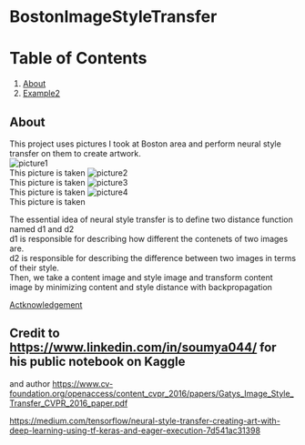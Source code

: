 # BostonImageStyleTransfer

# Table of Contents  
1. [About](#About)
2. [Example2](#example2)





## About
This project uses pictures I took at Boston area and perform neural style transfer on them to create artwork.\
![picture1](https://user-images.githubusercontent.com/84426364/148293521-3e1e39ea-fa7b-44e6-bda2-efbc4c001f26.jpg)\
This picture is taken
![picture2](https://user-images.githubusercontent.com/84426364/148293524-201915e0-29ab-4ce4-8f1d-898cd5886e59.jpg)\
This picture is taken
![picture3](https://user-images.githubusercontent.com/84426364/148293528-2e69791d-17c5-40da-8956-39cf70dbe5e3.jpg)\
This picture is taken
![picture4](https://user-images.githubusercontent.com/84426364/148293529-3b69dbbe-5001-4a8a-9600-ee0d9aa82921.jpg)\
This picture is taken

The essential idea of neural style transfer is to define two distance function named d1 and d2\
d1 is responsible for describing how different the contenets of two images are.\
d2 is responsible for describing the difference between two images in terms of their style.\
Then, we take a content image and style image and transform content image by minimizing content and style distance with backpropagation










[Actknowledgement](#actknowledgement)
<a id="Actknowledgement"></a>
## Credit to https://www.linkedin.com/in/soumya044/ for his public notebook on Kaggle
and author https://www.cv-foundation.org/openaccess/content_cvpr_2016/papers/Gatys_Image_Style_Transfer_CVPR_2016_paper.pdf

https://medium.com/tensorflow/neural-style-transfer-creating-art-with-deep-learning-using-tf-keras-and-eager-execution-7d541ac31398
